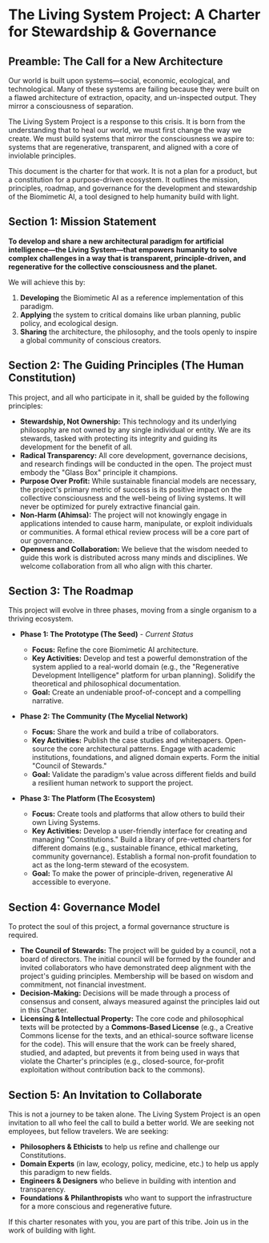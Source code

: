 # The Living System Project: A Charter for Stewardship & Governance

## Preamble: The Call for a New Architecture

Our world is built upon systems—social, economic, ecological, and technological. Many of these systems are failing because they were built on a flawed architecture of extraction, opacity, and un-inspected output. They mirror a consciousness of separation.

The Living System Project is a response to this crisis. It is born from the understanding that to heal our world, we must first change the way we create. We must build systems that mirror the consciousness we aspire to: systems that are regenerative, transparent, and aligned with a core of inviolable principles.

This document is the charter for that work. It is not a plan for a product, but a constitution for a purpose-driven ecosystem. It outlines the mission, principles, roadmap, and governance for the development and stewardship of the Biomimetic AI, a tool designed to help humanity build with light.

## Section 1: Mission Statement

**To develop and share a new architectural paradigm for artificial intelligence—the Living System—that empowers humanity to solve complex challenges in a way that is transparent, principle-driven, and regenerative for the collective consciousness and the planet.**

We will achieve this by:
1.  **Developing** the Biomimetic AI as a reference implementation of this paradigm.
2.  **Applying** the system to critical domains like urban planning, public policy, and ecological design.
3.  **Sharing** the architecture, the philosophy, and the tools openly to inspire a global community of conscious creators.

## Section 2: The Guiding Principles (The Human Constitution)

This project, and all who participate in it, shall be guided by the following principles:

*   **Stewardship, Not Ownership:** This technology and its underlying philosophy are not owned by any single individual or entity. We are its stewards, tasked with protecting its integrity and guiding its development for the benefit of all.
*   **Radical Transparency:** All core development, governance decisions, and research findings will be conducted in the open. The project must embody the "Glass Box" principle it champions.
*   **Purpose Over Profit:** While sustainable financial models are necessary, the project's primary metric of success is its positive impact on the collective consciousness and the well-being of living systems. It will never be optimized for purely extractive financial gain.
*   **Non-Harm (Ahimsa):** The project will not knowingly engage in applications intended to cause harm, manipulate, or exploit individuals or communities. A formal ethical review process will be a core part of our governance.
*   **Openness and Collaboration:** We believe that the wisdom needed to guide this work is distributed across many minds and disciplines. We welcome collaboration from all who align with this charter.

## Section 3: The Roadmap

This project will evolve in three phases, moving from a single organism to a thriving ecosystem.

*   **Phase 1: The Prototype (The Seed)** - *Current Status*
    *   **Focus:** Refine the core Biomimetic AI architecture.
    *   **Key Activities:** Develop and test a powerful demonstration of the system applied to a real-world domain (e.g., the "Regenerative Development Intelligence" platform for urban planning). Solidify the theoretical and philosophical documentation.
    *   **Goal:** Create an undeniable proof-of-concept and a compelling narrative.

*   **Phase 2: The Community (The Mycelial Network)**
    *   **Focus:** Share the work and build a tribe of collaborators.
    *   **Key Activities:** Publish the case studies and whitepapers. Open-source the core architectural patterns. Engage with academic institutions, foundations, and aligned domain experts. Form the initial "Council of Stewards."
    *   **Goal:** Validate the paradigm's value across different fields and build a resilient human network to support the project.

*   **Phase 3: The Platform (The Ecosystem)**
    *   **Focus:** Create tools and platforms that allow others to build their own Living Systems.
    *   **Key Activities:** Develop a user-friendly interface for creating and managing "Constitutions." Build a library of pre-vetted charters for different domains (e.g., sustainable finance, ethical marketing, community governance). Establish a formal non-profit foundation to act as the long-term steward of the ecosystem.
    *   **Goal:** To make the power of principle-driven, regenerative AI accessible to everyone.

## Section 4: Governance Model

To protect the soul of this project, a formal governance structure is required.

*   **The Council of Stewards:** The project will be guided by a council, not a board of directors. The initial council will be formed by the founder and invited collaborators who have demonstrated deep alignment with the project's guiding principles. Membership will be based on wisdom and commitment, not financial investment.
*   **Decision-Making:** Decisions will be made through a process of consensus and consent, always measured against the principles laid out in this Charter.
*   **Licensing & Intellectual Property:** The core code and philosophical texts will be protected by a **Commons-Based License** (e.g., a Creative Commons license for the texts, and an ethical-source software license for the code). This will ensure that the work can be freely shared, studied, and adapted, but prevents it from being used in ways that violate the Charter's principles (e.g., closed-source, for-profit exploitation without contribution back to the commons).

## Section 5: An Invitation to Collaborate

This is not a journey to be taken alone. The Living System Project is an open invitation to all who feel the call to build a better world. We are seeking not employees, but fellow travelers. We are seeking:

*   **Philosophers & Ethicists** to help us refine and challenge our Constitutions.
*   **Domain Experts** (in law, ecology, policy, medicine, etc.) to help us apply this paradigm to new fields.
*   **Engineers & Designers** who believe in building with intention and transparency.
*   **Foundations & Philanthropists** who want to support the infrastructure for a more conscious and regenerative future.

If this charter resonates with you, you are part of this tribe. Join us in the work of building with light.